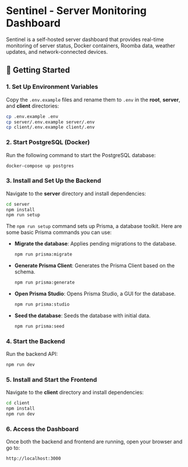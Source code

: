 # Sentinel - Server Monitoring Dashboard

Sentinel is a self-hosted server dashboard that provides real-time monitoring of server status, Docker containers, Roomba data, weather updates, and network-connected devices.

## 🚀 Getting Started

### **1. Set Up Environment Variables**

Copy the `.env.example` files and rename them to `.env` in the **root**, **server**, and **client** directories:

```bash
cp .env.example .env
cp server/.env.example server/.env
cp client/.env.example client/.env
```

### **2. Start PostgreSQL (Docker)**

Run the following command to start the PostgreSQL database:

```bash
docker-compose up postgres
```

### **3. Install and Set Up the Backend**

Navigate to the **server** directory and install dependencies:

```bash
cd server
npm install
npm run setup
```

The `npm run setup` command sets up Prisma, a database toolkit. Here are some basic Prisma commands you can use:

- **Migrate the database**: Applies pending migrations to the database.

  ```bash
  npm run prisma:migrate
  ```

- **Generate Prisma Client**: Generates the Prisma Client based on the schema.

  ```bash
  npm run prisma:generate
  ```

- **Open Prisma Studio**: Opens Prisma Studio, a GUI for the database.

  ```bash
  npm run prisma:studio
  ```

- **Seed the database**: Seeds the database with initial data.
  ```bash
  npm run prisma:seed
  ```

### **4. Start the Backend**

Run the backend API:

```bash
npm run dev
```

### **5. Install and Start the Frontend**

Navigate to the **client** directory and install dependencies:

```bash
cd client
npm install
npm run dev
```

### **6. Access the Dashboard**

Once both the backend and frontend are running, open your browser and go to:

```
http://localhost:3000
```
